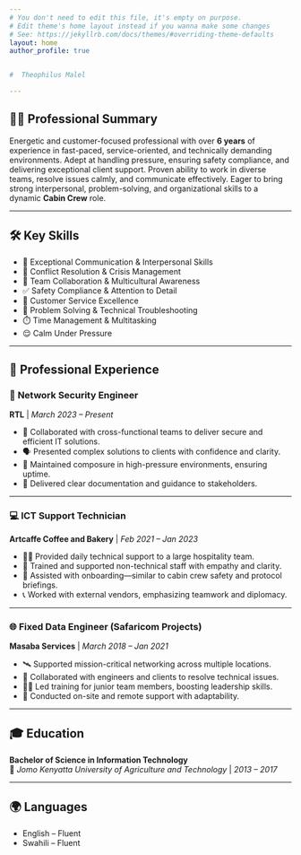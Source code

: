 ```yaml
---
# You don't need to edit this file, it's empty on purpose.
# Edit theme's home layout instead if you wanna make some changes
# See: https://jekyllrb.com/docs/themes/#overriding-theme-defaults
layout: home
author_profile: true


#  Theophilus Malel

---
```


## 🧑‍💼 **Professional Summary**

Energetic and customer-focused professional with over **6 years** of experience in fast-paced, service-oriented, and technically demanding environments. Adept at handling pressure, ensuring safety compliance, and delivering exceptional client support. Proven ability to work in diverse teams, resolve issues calmly, and communicate effectively. Eager to bring strong interpersonal, problem-solving, and organizational skills to a dynamic **Cabin Crew** role.

---

## 🛠️ **Key Skills**

- 💬 Exceptional Communication & Interpersonal Skills  
- 🧯 Conflict Resolution & Crisis Management  
- 🤝 Team Collaboration & Multicultural Awareness  
- ✅ Safety Compliance & Attention to Detail  
- 🌟 Customer Service Excellence  
- 🧠 Problem Solving & Technical Troubleshooting  
- ⏱️ Time Management & Multitasking  
- 😌 Calm Under Pressure  

---

## 💼 **Professional Experience**

### 🔐 **Network Security Engineer**  
**RTL** | *March 2023 – Present*  
- 🤝 Collaborated with cross-functional teams to deliver secure and efficient IT solutions.  
- 🗣️ Presented complex solutions to clients with confidence and clarity.  
- 🔄 Maintained composure in high-pressure environments, ensuring uptime.  
- 📝 Delivered clear documentation and guidance to stakeholders.

---

### 💻 **ICT Support Technician**  
**Artcaffe Coffee and Bakery** | *Feb 2021 – Jan 2023*  
- 🧑‍🔧 Provided daily technical support to a large hospitality team.  
- 🧘 Trained and supported non-technical staff with empathy and clarity.  
- 🛬 Assisted with onboarding—similar to cabin crew safety and protocol briefings.  
- 📞 Worked with external vendors, emphasizing teamwork and diplomacy.

---

### 🌐 **Fixed Data Engineer (Safaricom Projects)**  
**Masaba Services** | *March 2018 – Jan 2021*  
- 🛰️ Supported mission-critical networking across multiple locations.  
- 🧩 Collaborated with engineers and clients to resolve technical issues.  
- 🧑‍🏫 Led training for junior team members, boosting leadership skills.  
- 🚐 Conducted on-site and remote support with adaptability.

---

## 🎓 **Education**

**Bachelor of Science in Information Technology**  
📍 *Jomo Kenyatta University of Agriculture and Technology* | *2013 – 2017*

---

## 🌍 **Languages**

- English – Fluent  
- Swahili – Fluent
```

